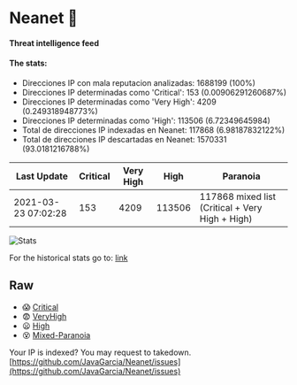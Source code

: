 # Neanet :hocho:
#### Threat intelligence feed
#### The stats:

- Direcciones IP con mala reputacion analizadas: 1688199 (100%)
- Direcciones IP determinadas como 'Critical':  153 (0.00906291260687%)
- Direcciones IP determinadas como 'Very High':  4209 (0.249318948773%)
- Direcciones IP determinadas como 'High':  113506 (6.72349645984)
- Total de direcciones IP indexadas en Neanet:  117868 (6.98187832122%)
- Total de direcciones IP descartadas en Neanet:  1570331 (93.0181216788%)

| Last Update | Critical | Very High | High | Paranoia |
| --- | --- | --- | --- | --- |
| 2021-03-23 07:02:28 | 153 | 4209 | 113506 | 117868 mixed list (Critical + Very High + High)|

![Stats](https://docs.google.com/spreadsheets/d/e/2PACX-1vSnaNMIXVabIpDJjufMlzH7poXnshF3mgd8Is1g9ytUEzVsP5my4Trn8f-xkoLLQ38xpL3HtmUexLo6/pubchart?oid=501124687&format=image)

For the historical stats go to: [link](/stats.csv)
## Raw
- :scream: [Critical](https://raw.githubusercontent.com/JavaGarcia/Neanet/master/blacklists/neanet_critical.txt)
- :fearful: [VeryHigh](https://raw.githubusercontent.com/JavaGarcia/Neanet/master/blacklists/neanet_veryHigh.txtt)
- :frowning: [High](https://raw.githubusercontent.com/JavaGarcia/Neanet/master/blacklists/neanet_high.txt)
- :dizzy_face: [Mixed-Paranoia](https://raw.githubusercontent.com/JavaGarcia/Neanet/master/blacklists/neanet_all.txt)


Your IP is indexed? You may request to takedown. [https://github.com/JavaGarcia/Neanet/issues](https://github.com/JavaGarcia/Neanet/issues)











































































































































































































































































































































































































































































































































































































































































































































































































































































































































































































































































































































































































































































































































































































































































































































































































































































































































































































































































































































































































































































































































































































































































































































































































































































































































































































































































































































































































































































































































































































































































































































































































































































































































































































































































































































































































































































































































































































































































































































































































































































































































































































































































































































































































































































































































































































































































































































































































































































































































































































































































































































































































































































